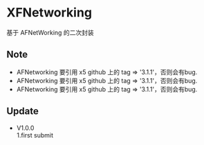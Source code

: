 # XFNetworking
基于 AFNetWorking 的二次封装


## Note
* AFNetworking 要引用 x5 github 上的 tag => '3.1.1'，否则会有bug.
* AFNetworking 要引用 x5 github 上的 tag => '3.1.1'，否则会有bug.
* AFNetworking 要引用 x5 github 上的 tag => '3.1.1'，否则会有bug.

## Update
* V1.0.0 <br>
  1.first submit 
